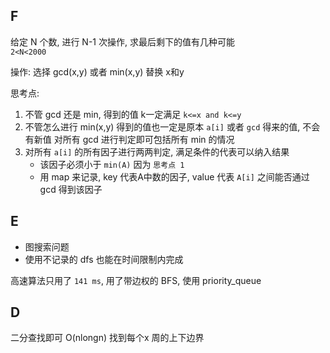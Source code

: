 ## F

给定 N 个数, 进行 N-1 次操作, 求最后剩下的值有几种可能  
`2<N<2000`    

操作: 选择 gcd(x,y) 或者 min(x,y) 替换 x和y   

思考点:
1. 不管 gcd 还是 min, 得到的值 k一定满足 `k<=x and k<=y`
2. 不管怎么进行 min(x,y) 得到的值也一定是原本 `a[i]` 或者 `gcd` 得来的值, 不会有新值
   对所有 gcd 进行判定即可包括所有 min 的情况
3. 对所有 `a[i]` 的所有因子进行两两判定, 满足条件的代表可以纳入结果
   * 该因子必须小于 `min(A)`  因为 `思考点 1`
   * 用 map 来记录, key 代表A中数的因子, value 代表 `A[i]` 之间能否通过 gcd 得到该因子

## E

* 图搜索问题
* 使用不记录的 dfs 也能在时间限制内完成

高速算法只用了 `141 ms`, 用了带边权的 BFS, 使用 priority_queue 

## D

二分查找即可 O(nlongn)  找到每个x 周的上下边界